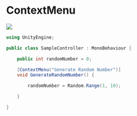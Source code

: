 # ContextMenu

![](https://i.imgur.com/PKTjmK2.png)

```csharp
using UnityEngine;

public class SampleController : MonoBehaviour {

    public int randomNumber = 0;

    [ContextMenu("Generate Random Number")]
    void GenerateRandomNumber() {

        randomNumber = Random.Range(1, 10);

    }

}
```
